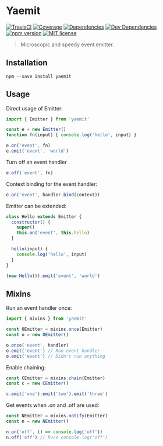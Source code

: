 # Yaemit

[![TravisCI](https://img.shields.io/circleci/project/github/kroogs/yaemit.svg)](https://circleci.com/gh/kroogs/yaemit)
[![Coverage](https://img.shields.io/coveralls/kroogs/yaemit.svg)](https://coveralls.io/github/kroogs/yaemit)
[![Dependencies](https://img.shields.io/david/kroogs/yaemit.svg)](https://david-dm.org/kroogs/yaemit)
[![Dev Dependencies](https://img.shields.io/david/dev/kroogs/yaemit.svg)](https://david-dm.org/kroogs/yaemit?type=dev)
[![npm version](https://img.shields.io/npm/v/yaemit.svg)](https://www.npmjs.com/package/yaemit)
[![MIT license](https://img.shields.io/npm/l/yaemit.svg)](https://spdx.org/licenses/MIT)

> Microscopic and speedy event emitter.

## Installation

  ```shell
  npm --save install yaemit
  ```

## Usage

  Direct usage of Emitter:
  ```javascript
  import { Emitter } from 'yaemit'

  const e = new Emitter()
  function fn(input) { console.log('hello', input) }

  e.on('event', fn)
  e.emit('event', 'world')
  ```

  Turn off an event handler
  ```javascript
  e.off('event', fn)
  ```

  Context binding for the event handler:
  ```javascript
  e.on('event', handler.bind(context))
  ```

  Emitter can be extended:
  ```javascript
  class Hello extends Emitter {
    constructor() {
      super()
      this.on('event', this.hello)
    }

    hello(input) {
      console.log('hello', input)
    }
  }

  (new Hello()).emit('event', 'world')
  ```

## Mixins

  Run an event handler once:
  ```javascript
  import { mixins } from 'yaemit'

  const OEmitter = mixins.once(Emitter)
  const o = new OEmitter()

  o.once('event', handler)
  o.emit('event') // Ran event handler
  o.emit('event') // Didn't run anything
  ```

  Enable chaining:
  ```javascript
  const CEmitter = mixins.chain(Emitter)
  const c = new CEmitter()

  c.emit('one').emit('two').emit('three')
  ```

  Get events when .on and .off are used:
  ```javascript
  const NEmitter = mixins.notify(Emitter)
  const n = new NEmitter()

  n.on('off', () => console.log('off'))
  n.off('off') // Runs console.log('off')
  ```
